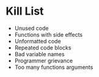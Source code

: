 Kill List
=========
* Unused code
* Functions with side effects
* Unformatted code
* Repeated code blocks
* Bad variable names
* Programmer grievance
* Too many functions arguments
